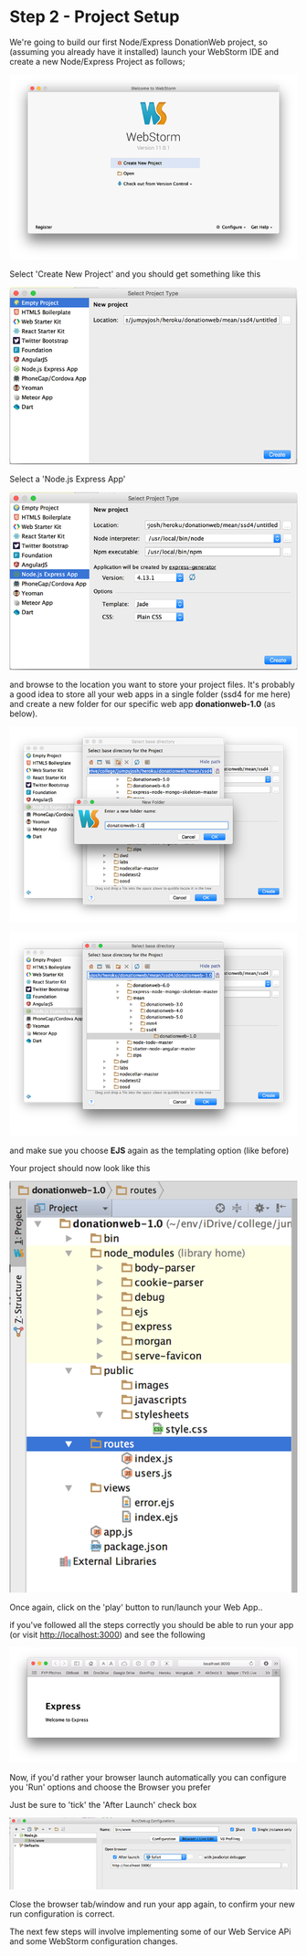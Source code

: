 # Step 2 - Project Setup

We're going to build our first Node/Express DonationWeb project, so (assuming you already have it installed) launch your WebStorm IDE and create a new Node/Express Project as follows;

![](../lab01/images01/lab01s02.png)

Select 'Create New Project' and you should get something like this

![](../lab01/images01/lab01s02a.png)

Select a 'Node.js Express App'

![](../lab01/images01/lab01s02b.png)

and browse to the location you want to store your project files. It's probably a good idea to store all your web apps in a single folder (ssd4 for me here) and create a new folder for our specific web app **donationweb-1.0** (as below).

![](../lab02/images/lab02s01.png)

![](../lab02/images/lab02s02.png)

and make sue you choose **EJS** again as the templating option (like before)

Your project should now look like this

![](../lab02/images/lab02s03.png)

Once again, click on the 'play' button to run/launch your Web App..

if you've followed all the steps correctly you should be able to run your app (or visit [http://localhost:3000](http://localhost:3000)) and see the following

![](../lab01/images01/lab01s12.png)

Now, if you'd rather your browser launch automatically you can configure you 'Run' options and choose the Browser you prefer


Just be sure to 'tick' the 'After Launch' check box

![](../lab02/images/lab02config.png)

Close the browser tab/window and run your app again, to confirm your new run configuration is correct.

The next few steps will involve implementing some of our Web Service APi and some WebStorm configuration changes.